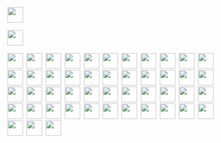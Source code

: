 <img src="https://img.shields.io/badge/HTML5-20232A?style=flat-square&logo=html5&logoColor=E34F26" height="35" />&nbsp;

<img src="https://img.shields.io/badge/CSS3-20232A?style=flat-square&logo=css3&logoColor=1572B6" height="35"/>&nbsp;

<img src="https://img.shields.io/badge/JavaScript-20232A.svg?&style=flat-square&logo=javascript&logoColor=F7DF1E" height="35"/>&nbsp;
<img src="https://img.shields.io/badge/React-20232A?style=flat-square&logo=react&logoColor=61DAFB" height="35"/>&nbsp;
<img src="https://img.shields.io/badge/React_Router-20232A?style=flat-square&logo=react-router&logoColor=CA4245" height="35"/>&nbsp;
<img src="https://img.shields.io/badge/Sass-20232A?style=flat-square&logo=sass&logoColor=CC6699" height="35"/>&nbsp;
<img src="https://img.shields.io/badge/MUI-20232A?style=flat-square&logo=MUI&logoColor=007FFF" height="35"/>&nbsp;
<img src="https://img.shields.io/badge/Bootstrap-20232A?style=flat-square&logo=bootstrap&logoColor=7E0AF9" height="35"/>&nbsp;
<img src="https://img.shields.io/badge/Tailwind_CSS-20232A?style=flat-square&logo=tailwind-css&logoColor=06B6D4" height="35"/>&nbsp;
<img src="https://img.shields.io/badge/Netlify-20232A?style=flat-square&logo=netlify&logoColor=00C7B7" height="35"/>&nbsp;
<img src="https://img.shields.io/badge/Heroku-20232A?style=flat-square&logo=heroku&logoColor=430098" height="35"/>&nbsp;
<img src="https://img.shields.io/badge/firebase-20232A.svg?&style=flat-square&logo=firebase&logoColor=FFCA28" height="35"/>&nbsp;
<img src="https://img.shields.io/badge/Node.js-20232A?style=flat-square&logo=node.js&logoColor=43853D" height="35"/>&nbsp;
<img src="https://img.shields.io/badge/-MongoDB-20232A?style=flat-square&logo=mongodb&logoColor=4DB33D" height="35"/>&nbsp;
<img src="https://img.shields.io/badge/-MySQL-20232A?style=flat-square&logo=mysql&logoColor=4479A1" height="35"/>&nbsp;
<img src="https://img.shields.io/badge/-Express-20232A?style=flat-square&logo=express&logoColor=000000" height="35"/>&nbsp;
<img src="https://img.shields.io/badge/-Next.js-20232A?style=flat-square&logo=Next.js&logoColor=000000" height="35"/>&nbsp;
<img src="https://img.shields.io/badge/-NGINX-20232A?style=flat-square&logo=NGINX&logoColor=009639" height="35"/>&nbsp;
<img src="https://img.shields.io/badge/-Docker-20232A?style=flat-square&logo=Docker&logoColor=2496ED" height="35"/>&nbsp;
<img src="https://img.shields.io/badge/-TypeScript-20232A?style=flat-square&logo=TypeScript&logoColor=3178C6" height="35"/>&nbsp;
<img src="https://img.shields.io/badge/-Git-20232A?style=flat-square&logo=Git&logoColor=F05032" height="35"/>&nbsp;
<img src="https://img.shields.io/badge/-Figma-20232A?style=flat-square&logo=Figma&logoColor=F24E1E" height="35"/>&nbsp;
<img src="https://img.shields.io/badge/-Postman-20232A?style=flat-square&logo=Postman&logoColor=FF6C37" height="35"/>&nbsp;
<img src="https://img.shields.io/badge/-Redux-20232A?style=flat-square&logo=Redux&logoColor=764ABC" height="35"/>&nbsp;
<img src="https://img.shields.io/badge/-Webpack-20232A?style=flat-square&logo=Webpack&logoColor=8DD6F9" height="35"/>&nbsp;
<img src="https://img.shields.io/badge/-npm-20232A?style=flat-square&logo=npm&logoColor=CB3837" height="35"/>&nbsp;
<img src="https://img.shields.io/badge/-Go-20232A?style=flat-square&logo=Go&logoColor=00ADD8" height="35"/>&nbsp;
<img src="https://img.shields.io/badge/-Python-20232A?style=flat-square&logo=Python&logoColor=3776AB" height="35"/>&nbsp;
<img src="https://img.shields.io/badge/-GraphQL-20232A?style=flat-square&logo=GraphQL&logoColor=E10098" height="35"/>&nbsp;
<img src="https://img.shields.io/badge/-ChakraUI-20232A?style=flat-square&logo=ChakraUI&logoColor=319795" height="35"/>&nbsp;
<img src="https://img.shields.io/badge/-Chart.js-20232A?style=flat-square&logo=Chart.js&logoColor=FF6384" height="35"/>&nbsp;
<img src="https://img.shields.io/badge/-.ENV-20232A?style=flat-square&logo=.ENV&logoColor=ECD53F" height="35"/>&nbsp;
<img src="https://img.shields.io/badge/-Git-20232A?style=flat-square&logo=Git&logoColor=F05032" height="35"/>&nbsp;
<img src="https://img.shields.io/badge/-JSON-20232A?style=flat-square&logo=JSON&logoColor=000000" height="35"/>&nbsp;
<img src="https://img.shields.io/badge/-JSON Web Tokens-20232A?style=flat-square&logo=JSON Web Tokens&logoColor=000000" height="35"/>&nbsp;
<img src="https://img.shields.io/badge/-NestJS-20232A?style=flat-square&logo=NestJS&logoColor=E0234E" height="35"/>&nbsp;
<img src="https://img.shields.io/badge/-Jest-20232A?style=flat-square&logo=Jest&logoColor=C21325" height="35"/>&nbsp;
<img src="https://img.shields.io/badge/-Insomnia-20232A?style=flat-square&logo=Insomnia&logoColor=4000BF" height="35"/>&nbsp;
<img src="https://img.shields.io/badge/-Canva-20232A?style=flat-square&logo=Canva&logoColor=00C4CC" height="35"/>&nbsp;
<img src="https://img.shields.io/badge/-Git-20232A?style=flat-square&logo=Git&logoColor=F05032" height="35"/>&nbsp;
<img src="https://img.shields.io/badge/-Prisma-20232A?style=flat-square&logo=Prisma&logoColor=2D3748" height="35"/>&nbsp;
<img src="https://img.shields.io/badge/-Prisma-20232A?style=flat-square&logo=Sequelize&logoColor=52B0E7" height="35"/>&nbsp;
<img src="https://img.shields.io/badge/-Supabase-20232A?style=flat-square&logo=Supabase&logoColor=3FCF8E" height="35"/>&nbsp;
<img src="https://img.shields.io/badge/-tRPC-20232A?style=flat-square&logo=tRPC&logoColor=2596BE" height="35"/>&nbsp;
<img src="https://img.shields.io/badge/-Nest-20232A?style=flat-square&logo=NestJS&logoColor=E0234E" height="35"/>&nbsp;
<img src="https://img.shields.io/badge/-PostgreSQL-20232A?style=flat-square&logo=PostgreSQL&logoColor=4169E1" height="35"/>&nbsp;
<br/>
<img src="https://img.shields.io/badge/-PostCSS-20232A?style=flat-square&logo=PostCSS&logoColor=DD3A0A" height="35"/>&nbsp;
<img src="https://img.shields.io/badge/-Vercel-20232A?style=flat-square&logo=Vercel&logoColor=000000" height="35"/>&nbsp;
<img src="https://img.shields.io/badge/-Stack Overflow-20232A?style=flat-square&logo=StackOverflow&logoColor=F58025" height="35"/>&nbsp;
